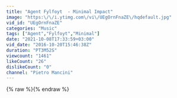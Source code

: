 ```yaml
---
title: "Agent Fylfoyt  - Minimal Impact"
image: "https:\/\/i.ytimg.com\/vi\/UEgOrnFnaZE\/hqdefault.jpg"
vid_id: "UEgOrnFnaZE"
categories: "Music"
tags: ["Agent","Fylfoyt","Minimal"]
date: "2021-10-08T17:33:59+03:00"
vid_date: "2016-10-20T15:46:38Z"
duration: "PT3M52S"
viewcount: "1461"
likeCount: "26"
dislikeCount: "0"
channel: "Pietro Mancini"
---
```

{% raw %}{% endraw %}
